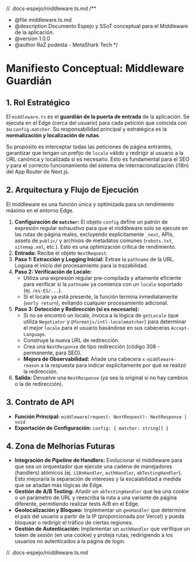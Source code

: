 // .docs-espejo/middleware.ts.md
/**
 * @file middleware.ts.md
 * @description Documento Espejo y SSoT conceptual para el Middleware de la aplicación.
 * @version 1.0.0
 * @author RaZ podesta - MetaShark Tech
 */

# Manifiesto Conceptual: Middleware Guardián

## 1. Rol Estratégico

El `middleware.ts` es el **guardián de la puerta de entrada** de la aplicación. Se ejecuta en el Edge (cerca del usuario) para cada petición que coincida con su `config.matcher`. Su responsabilidad principal y estratégica es la **normalización y localización de rutas**.

Su propósito es interceptar todas las peticiones de página entrantes, garantizar que tengan un prefijo de `locale` válido y redirigir al usuario a la URL canónica y localizada si es necesario. Esto es fundamental para el SEO y para el correcto funcionamiento del sistema de internacionalización (i18n) del App Router de Next.js.

## 2. Arquitectura y Flujo de Ejecución

El middleware es una función única y optimizada para un rendimiento máximo en el entorno Edge.

1.  **Configuración de `matcher`:** El objeto `config` define un patrón de expresión regular exhaustivo para que el middleware solo se ejecute en las rutas de página reales, excluyendo explícitamente `_next`, APIs, assets de `public/` y archivos de metadatos comunes (`robots.txt`, `sitemap.xml`, etc.). Esto es una optimización crítica de rendimiento.
2.  **Entrada:** Recibe el objeto `NextRequest`.
3.  **Paso 1: Extracción y Logging Inicial:** Extrae la `pathname` de la URL. Loguea el inicio del procesamiento para la trazabilidad.
4.  **Paso 2: Verificación de Locale:**
    *   Utiliza una expresión regular pre-compilada y altamente eficiente para verificar si la `pathname` ya comienza con un `locale` soportado (ej. `/es-ES/...`).
    *   Si el locale ya está presente, la función termina inmediatamente (`early return`), evitando cualquier procesamiento adicional.
5.  **Paso 3: Detección y Redirección (si es necesario):**
    *   Si no se encontró un locale, invoca a la lógica de `getLocale` (que utiliza `Negotiator` y `@formatjs/intl-localematcher`) para determinar el mejor `locale` para el usuario basándose en sus cabeceras `Accept-Language`.
    *   Construye la nueva URL de redirección.
    *   Crea una `NextResponse` de tipo redirección (código 308 - permanente, para SEO).
    *   **Mejora de Observabilidad:** Añade una cabecera `x-middleware-reason` a la respuesta para indicar explícitamente por qué se realizó la redirección.
6.  **Salida:** Devuelve una `NextResponse` (ya sea la original si no hay cambios o la de redirección).

## 3. Contrato de API

-   **Función Principal:** `middleware(request: NextRequest): NextResponse | void`
-   **Exportación de Configuración:** `config: { matcher: string[] }`

## 4. Zona de Melhorias Futuras

*   **Integración de Pipeline de Handlers:** Evolucionar el middleware para que sea un orquestador que ejecute una cadena de manejadores (handlers) atómicos (ej. `i18nHandler`, `authHandler`, `abTestingHandler`). Esto mejoraría la separación de intereses y la escalabilidad a medida que se añadan más lógicas de Edge.
*   **Gestión de A/B Testing:** Añadir un `abTestingHandler` que lea una cookie o un parámetro de URL y reescriba la ruta a una variante de página diferente, permitiendo realizar tests A/B en el Edge.
*   **Geolocalización y Bloqueo:** Implementar un `geoHandler` que determine el país del usuario a partir de la IP (proporcionada por Vercel) y pueda bloquear o redirigir el tráfico de ciertas regiones.
*   **Gestión de Autenticación:** Implementar un `authHandler` que verifique un token de sesión (en una cookie) y proteja rutas, redirigiendo a los usuarios no autenticados a la página de login.

// .docs-espejo/middleware.ts.md